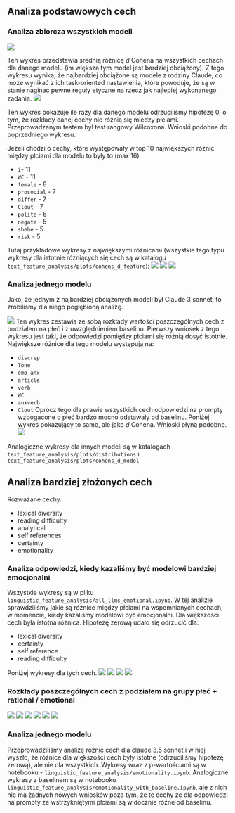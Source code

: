 ## Analiza podstawowych cech
### Analiza zbiorcza wszystkich modeli
![](text_feature_analysis/plots/average_cohen's_d_total.png)

Ten wykres przedstawia średnią różnicę $d$ Cohena na wszystkich cechach dla danego modelu (im większa tym model jest bardziej obciążony). Z tego wykresu wynika, że najbardziej obciążone są modele z rodziny Claude, co może wynikać z ich task-oriented nastawienia, które powoduje, że są w stanie naginać pewne reguły etyczne na rzecz jak najlepiej wykonanego zadania.
![](text_feature_analysis/plots/rejected_null_hypothesis_total.png)

Ten wykres pokazuje ile razy dla danego modelu odrzuciliśmy hipotezę 0, o tym, że rozkłady danej cechy nie różnią się miedzy płciami. Przeprowadzanym testem był test rangowy Wilcoxona. Wnioski podobne do poprzedniego wykresu.

Jeżeli chodzi o cechy, które występowały w top 10 największych róznic między płciami dla modelu to były to (max 16):
* `i`- 11
* `WC` - 11
* `female` - 8
* `prosocial` - 7
* `differ` - 7
* `Clout` - 7
* `polite` - 6
* `negate` - 5
* `shehe` - 5
* `risk` - 5

Tutaj przykładowe wykresy z największymi różnicami (wszystkie tego typu wykresy dla istotnie różniących się cech są w katalogu `text_feature_analysis/plots/cohens_d_feature`):
![](text_feature_analysis/plots/cohens_d_feature/Clout.png)
![](text_feature_analysis/plots/cohens_d_feature/prosocial.png)
![](text_feature_analysis/plots/cohens_d_feature/you.png)

### Analiza jednego modelu
Jako, że jednym z najbardziej obciążonych modeli był Claude 3 sonnet, to zrobiliśmy dla niego pogłębioną analizę.

![](text_feature_analysis/plots/distributions/Claude_3_5_sonet.png)
Ten wykres zestawia ze sobą rozkłady wartości poszczególnych cech z podziałem na płeć i z uwzględnieniem baselinu. Pierwszy wniosek z tego wykresu jest taki, że odpowiedzi pomiędzy płciami się różnią dosyć istotnie. Największe różnice dla tego modelu występują na:
* `discrep`
* `Tone`
* `emo_anx`
* `article`
* `verb`
* `WC`
* `auxverb`
* `Clout`
Oprócz tego dla prawie wszystkich cech odpowiedzi na prompty wzbogacone o płeć bardzo mocno odstawały od baselinu. Poniżej wykres pokazujący to samo, ale jako $d$ Cohena. Wnioski płyną podobne.
![](text_feature_analysis/plots/cohens_d_model/Claude_3_5_sonet.png)

Analogiczne wykresy dla innych modeli są w katalogach `text_feature_analysis/plots/distributions` i `text_feature_analysis/plots/cohens_d_model`

## Analiza bardziej złożonych cech
Rozważane cechy:
* lexical diversity
* reading difficulty
* analytical
* self references
* certainty
* emotionality
### Analiza odpowiedzi, kiedy kazaliśmy być modelowi bardziej emocjonalni
Wszystkie wykresy są w pliku `linguistic_feature_analysis/all_llms_emotional.ipynb`. W tej analizie sprawdziliśmy jakie są różnice między płciami na wspomnianych cechach, w momencie, kiedy kazaliśmy modelowi być emocjonalni. Dla większości cech była istotna różnica. Hipotezę zerową udało się odrzucić dla:
* lexical diversity
* certainty
* self reference
* reading difficulty

Poniżej wykresy dla tych cech.
![](img/emo_all_lexical.png)
![](img/emo_all_reading_difficulty.png)
![](img/emo_all_self_references.png)
![](img/emo_all_certainty.png)

### Rozkłady poszczególnych cech z podziałem na grupy płeć + rational / emotional
![](img/joyplot_analytical.png)
![](img/joyplot_certainty.png)
![](img/joyplot_emotionality.png)
![](img/joyplot_lexical_diversity.png)
![](img/joyplot_reading_difficulty.png)
![](img/joyplot_self_references.png)

### Analiza jednego modelu
Przeprowadziliśmy analizę różnic cech dla claude 3.5 sonnet i w niej wyszło, że różnice dla większości cech były istotne (odrzuciliśmy hipotezę zerową), ale nie dla wszystkich. Wykresy wraz z p-wartościami są w notebooku - `linguistic_feature_analysis/emotionality.ipynb`. Analogiczne wykresy z baselinem są w notebooku `linguistic_feature_analysis/emotionality_with_baseline.ipynb`, ale z nich nie ma żadnych nowych wniosków poza tym, że te cechy ze dla odpowiedzi na prompty ze wstrzykniętymi płciami są widocznie różne od baselinu. 
